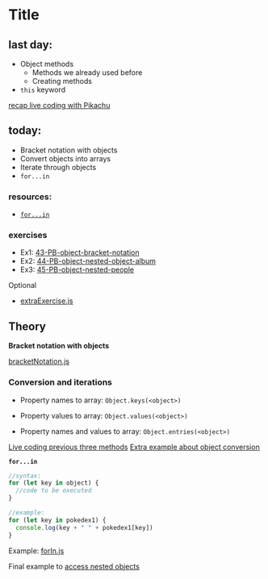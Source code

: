 # Title

## last day:

- Object methods
    - Methods we already used before
    - Creating methods
- `this` keyword

[recap live coding with Pikachu](recapObjectsPikachu.js)

## today:

- Bracket notation with objects
- Convert objects into arrays
- Iterate through objects
- `for...in`

### resources:

- [`for...in`](https://developer.mozilla.org/en-US/docs/Web/JavaScript/Reference/Statements/for...in)

### exercises

- Ex1: [43-PB-object-bracket-notation](https://classroom.github.com/a/c8_Sy7Dm)
- Ex2: [44-PB-object-nested-object-album](https://classroom.github.com/a/XG92nM1f)
- Ex3: [45-PB-object-nested-people](https://classroom.github.com/a/L3ofS4q9)

Optional
- [extraExercise.js](extraExercise.js)

## Theory

**Bracket notation with objects**

[bracketNotation.js](bracketNotation.js)

### Conversion and iterations

- Property names to array: `Object.keys(<object>)`

- Property values to array: `Object.values(<object>)`

- Property names and values to array: `Object.entries(<object>)`

[Live coding previous three methods](conversionIteration.js)
[Extra example about object conversion](extraExampleObjectConversion.js)

**`for...in`**

```js
//syntax:
for (let key in object) {
  //code to be executed
}

//example:
for (let key in pokedex1) {
  console.log(key + " " + pokedex1[key])
}
```

Example: [forIn.js](forIn.js)


Final example to [access nested objects](accessingNestedObjects.js)
